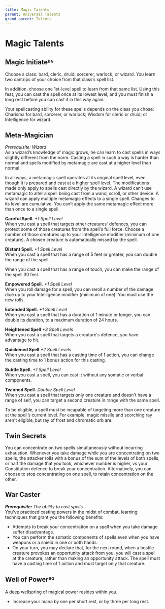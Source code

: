 ```yaml
---
title: Magic Talents
parent: Universal Talents
grand_parent: Talents
---
```


# Magic Talents

## Magic Initiateᴮᴳ
Choose a class: bard, cleric, druid, sorcerer, warlock, or wizard. You learn two cantrips of your choice from that class’s spell list.

In addition, choose one 1st-level spell to learn from that same list. Using this feat, you can cast the spell once at its lowest level, and you must finish a long rest before you can cast it in this way again.

Your spellcasting ability for these spells depends on the class you chose: Charisma for bard, sorcerer, or warlock; Wisdom for cleric or druid; or Intelligence for wizard.

## Meta-Magician
*Prerequisite: Wizard*<br>
As a wizard’s knowledge of magic grows, he can learn to cast spells in ways slightly different from the norm. Casting a spell in such a way is harder than normal and spells modified by metamagic are cast at a higher level than normal.

In all ways, a metamagic spell operates at its original spell level, even though it is prepared and cast at a higher spell level. The modifications made only apply to spells cast directly by the wizard. A wizard can’t use metamagic to alter a spell being cast from a wand, scroll, or other device. A wizard can apply multiple metamagic effects to a single spell. Changes to its level are cumulative. You can’t apply the same metamagic effect more than once to a single spell.

**Careful Spell.** *+1 Spell Level*<br>
When you cast a spell that targets other creatures' defences, you can protect some of those creatures from the spell's full force. Choose a number of those creatures up to your Intelligence modifier (minimum of one creature). A chosen creature is automatically missed by the spell.

**Distant Spell.** *+1 Spell Level*<br>
When you cast a spell that has a range of 5 feet or greater, you can double the range of the spell.

When you cast a spell that has a range of touch, you can make the range of the spell 30 feet.

**Empowered Spell.** *+1 Spell Level*<br>
When you roll damage for a spell, you can reroll a number of the damage dice up to your Intelligence modifier (minimum of one). You must use the new rolls.

**Extended Spell.** *+1 Spell Level*<br>
When you cast a spell that has a duration of 1 minute or longer, you can double its duration, to a maximum duration of 24 hours.

**Heightened Spell** *+3 Spell Levels*<br>
When you cast a spell that targets a creature's defence, you have advantage to hit.

**Quickened Spell** *+2 Spell Levels*<br>
When you cast a spell that has a casting time of 1 action, you can change the casting time to 1 bonus action for this casting.

**Subtle Spell.** *+1 Spell Level*<br>
When you cast a spell, you can cast it without any somatic or verbal components.

**Twinned Spell.** *Double Spell Level*<br>
When you cast a spell that targets only one creature and doesn't have a range of self, you can target a second creature in range with the same spell.

To be eligible, a spell must be incapable of targeting more than one creature at the spell’s current level. For example, magic missile and scorching ray aren't eligible, but ray of frost and chromatic orb are.

## Twin Secrets
You can concentrate on two spells simultaneously without incurring exhaustion. Whenever you take damage while you are concentrating on two spells, the attacker rolls with a bonus of the sum of the levels of both spells, or half the damage that you took, whichever number is higher, vs your Constitution defence to break your concentration. Alternatively, you can choose to stop concentrating on one spell, to retain concentration on the other.

## War Caster
_**Prerequisite:** The ability to cast spells_<br>
You've practiced casting powers in the midst of combat, learning techniques that grant you the following benefits:
* Attempts to break your concentration on a spell when you take damage suffer disadvantage.
* You can perform the somatic components of spells even when you have weapons or a shield in one or both hands.
* On your turn, you may declare that, for the next round, when a hostile creature provokes an opportunity attack from you, you will cast a spell at the creature, rather than making an opportunity attack. The spell must have a casting time of 1 action and must target only that creature.

## Well of Powerᴮᴳ
A deep wellspring of magical power resides within you.
* Increase your mana by one per short rest, or by three per long rest.
